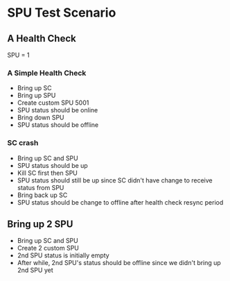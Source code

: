 # SPU Test Scenario

## A Health Check

SPU = 1

### A Simple Health Check
* Bring up SC
* Bring up SPU
* Create custom SPU 5001
* SPU status should be online
* Bring down SPU
* SPU status should be offline

### SC crash
* Bring up SC and SPU
* SPU status should be up
* Kill SC first then SPU
* SPU status should still be up since SC didn't have change to receive status from SPU
* Bring back up SC
* SPU status should be change to offline after health check resync period

## Bring up 2 SPU

* Bring up SC and SPU
* Create 2 custom SPU
* 2nd SPU status is initially empty
* After while, 2nd SPU's status should be offline since we didn't bring up 2nd SPU yet